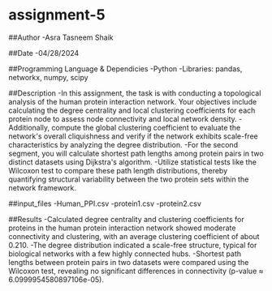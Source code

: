 # assignment-5
##Author
-Asra Tasneem Shaik

##Date
-04/28/2024

##Programming Language & Dependicies
-Python
-Libraries: pandas, networkx, numpy, scipy

##Description
-In this assignment, the task is with conducting a topological analysis of the human protein interaction network. Your objectives include calculating the degree centrality and local clustering coefficients for each protein node to assess node connectivity and local network density. 
-Additionally, compute the global clustering coefficient to evaluate the network's overall cliquishness and verify if the network exhibits scale-free characteristics by analyzing the degree distribution.
-For the second segment, you will calculate shortest path lengths among protein pairs in two distinct datasets using Dijkstra's algorithm.
-Utilize statistical tests like the Wilcoxon test to compare these path length distributions, thereby quantifying structural variability between the two protein sets within the network framework.


##input_files
-Human_PPI.csv
-protein1.csv
-protein2.csv

##Results
-Calculated degree centrality and clustering coefficients for proteins in the human protein interaction network showed moderate connectivity and clustering, with an average clustering coefficient of about 0.210.
-The degree distribution indicated a scale-free structure, typical for biological networks with a few highly connected hubs.
-Shortest path lengths between protein pairs in two datasets were compared using the Wilcoxon test, revealing no significant differences in connectivity (p-value ≈ 6.0999954580897106e-05).


